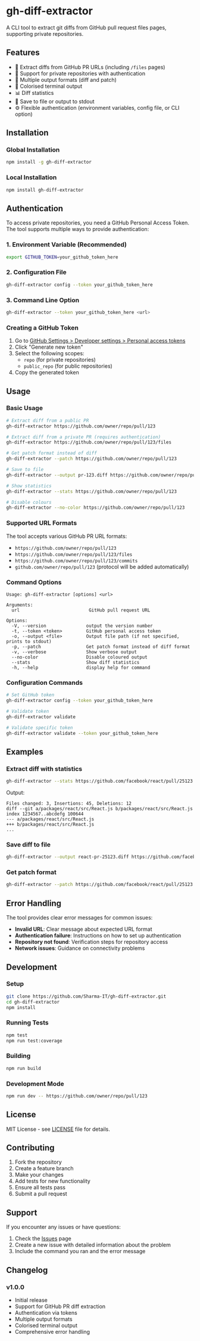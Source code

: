 # gh-diff-extractor

A CLI tool to extract git diffs from GitHub pull request files pages, supporting private repositories.

## Features

- 🔗 Extract diffs from GitHub PR URLs (including `/files` pages)
- 🔐 Support for private repositories with authentication
- 📄 Multiple output formats (diff and patch)
- 🎨 Colorised terminal output
- 📊 Diff statistics
- 💾 Save to file or output to stdout
- ⚙️ Flexible authentication (environment variables, config file, or CLI option)

## Installation

### Global Installation

```bash
npm install -g gh-diff-extractor
```

### Local Installation

```bash
npm install gh-diff-extractor
```

## Authentication

To access private repositories, you need a GitHub Personal Access Token. The tool supports multiple ways to provide authentication:

### 1. Environment Variable (Recommended)

```bash
export GITHUB_TOKEN=your_github_token_here
```

### 2. Configuration File

```bash
gh-diff-extractor config --token your_github_token_here
```

### 3. Command Line Option

```bash
gh-diff-extractor --token your_github_token_here <url>
```

### Creating a GitHub Token

1. Go to [GitHub Settings > Developer settings > Personal access tokens](https://github.com/settings/tokens)
2. Click "Generate new token"
3. Select the following scopes:
   - `repo` (for private repositories)
   - `public_repo` (for public repositories)
4. Copy the generated token

## Usage

### Basic Usage

```bash
# Extract diff from a public PR
gh-diff-extractor https://github.com/owner/repo/pull/123

# Extract diff from a private PR (requires authentication)
gh-diff-extractor https://github.com/owner/repo/pull/123/files

# Get patch format instead of diff
gh-diff-extractor --patch https://github.com/owner/repo/pull/123

# Save to file
gh-diff-extractor --output pr-123.diff https://github.com/owner/repo/pull/123

# Show statistics
gh-diff-extractor --stats https://github.com/owner/repo/pull/123

# Disable colours
gh-diff-extractor --no-color https://github.com/owner/repo/pull/123
```

### Supported URL Formats

The tool accepts various GitHub PR URL formats:

- `https://github.com/owner/repo/pull/123`
- `https://github.com/owner/repo/pull/123/files`
- `https://github.com/owner/repo/pull/123/commits`
- `github.com/owner/repo/pull/123` (protocol will be added automatically)

### Command Options

```
Usage: gh-diff-extractor [options] <url>

Arguments:
  url                          GitHub pull request URL

Options:
  -V, --version               output the version number
  -t, --token <token>         GitHub personal access token
  -o, --output <file>         Output file path (if not specified, prints to stdout)
  -p, --patch                 Get patch format instead of diff format
  -v, --verbose               Show verbose output
  --no-color                  Disable coloured output
  --stats                     Show diff statistics
  -h, --help                  display help for command
```

### Configuration Commands

```bash
# Set GitHub token
gh-diff-extractor config --token your_github_token_here

# Validate token
gh-diff-extractor validate

# Validate specific token
gh-diff-extractor validate --token your_github_token_here
```

## Examples

### Extract diff with statistics

```bash
gh-diff-extractor --stats https://github.com/facebook/react/pull/25123
```

Output:
```
Files changed: 3, Insertions: 45, Deletions: 12
diff --git a/packages/react/src/React.js b/packages/react/src/React.js
index 1234567..abcdefg 100644
--- a/packages/react/src/React.js
+++ b/packages/react/src/React.js
...
```

### Save diff to file

```bash
gh-diff-extractor --output react-pr-25123.diff https://github.com/facebook/react/pull/25123
```

### Get patch format

```bash
gh-diff-extractor --patch https://github.com/facebook/react/pull/25123
```

## Error Handling

The tool provides clear error messages for common issues:

- **Invalid URL**: Clear message about expected URL format
- **Authentication failure**: Instructions on how to set up authentication
- **Repository not found**: Verification steps for repository access
- **Network issues**: Guidance on connectivity problems

## Development

### Setup

```bash
git clone https://github.com/Sharma-IT/gh-diff-extractor.git
cd gh-diff-extractor
npm install
```

### Running Tests

```bash
npm test
npm run test:coverage
```

### Building

```bash
npm run build
```

### Development Mode

```bash
npm run dev -- https://github.com/owner/repo/pull/123
```

## License

MIT License - see [LICENSE](LICENSE) file for details.

## Contributing

1. Fork the repository
2. Create a feature branch
3. Make your changes
4. Add tests for new functionality
5. Ensure all tests pass
6. Submit a pull request

## Support

If you encounter any issues or have questions:

1. Check the [Issues](https://github.com/Sharma-IT/gh-diff-extractor/issues) page
2. Create a new issue with detailed information about the problem
3. Include the command you ran and the error message

## Changelog

### v1.0.0

- Initial release
- Support for GitHub PR diff extraction
- Authentication via tokens
- Multiple output formats
- Colorised terminal output
- Comprehensive error handling
